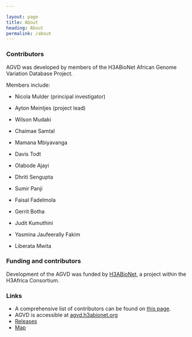 ```yaml
---

layout: page
title: About
heading: About
permalink: /about
---
```


### Contributors

AGVD was developed by members of the H3ABioNet African Genome Variation Database Project. 

Members include: 
 - Nicola Mulder (principal investigator)
 
 - Ayton Meintjes (project lead)
 - Wilson Mudaki
 - Chaimae Samtal
 - Mamana Mbiyavanga
 - Davis Todt
 - Olabode Ajayi
 - Dhriti Sengupta
 - Sumir Panji
 - Faisal Fadelmola
 - Gerrit Botha                                                                                      
 - Judit Kumuthini
 - Yasmina Jaufeerally Fakim
 - Liberata Mwita


### Funding and contributors

Development of the AGVD was funded by [H3ABioNet](https://www.h3abionet.org/), a project within the H3Africa Consortium. 


### Links

 - A comprehensive list of contributors can be found on [this page](contributors).
 - AGVD is accessible at [agvd.h3abionet.org](https://agvd.h3abionet.org/)
 - [Releases](releases)
 - [Map](map)